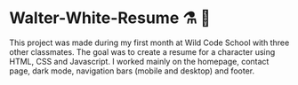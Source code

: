 # Walter-White-Resume :alembic: :minibus:

This project was made during my first month at Wild Code School with three other classmates. The goal was to create a resume for a character using HTML, CSS and Javascript.
I worked mainly on the homepage, contact page, dark mode, navigation bars (mobile and desktop) and footer. 
